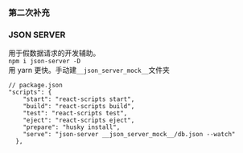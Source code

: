 ### 第二次补充

### JSON SERVER

用于假数据请求的开发辅助。  
`npm i json-server -D`  
用 yarn 更快。手动建`__json_server_mock__`文件夹

```
// package.json
"scripts": {
    "start": "react-scripts start",
    "build": "react-scripts build",
    "test": "react-scripts test",
    "eject": "react-scripts eject",
    "prepare": "husky install",
    "serve": "json-server __json_server_mock__/db.json --watch"
  },
```

